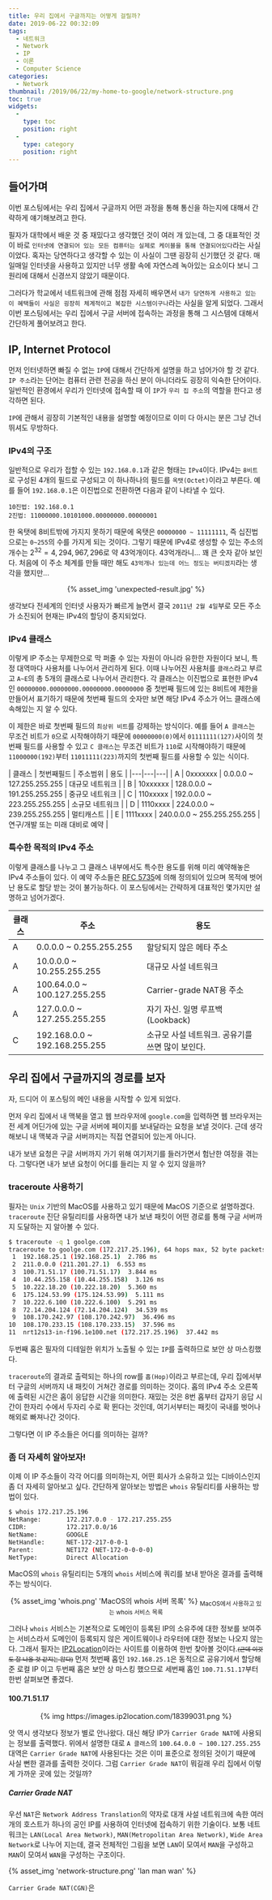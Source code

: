 ```yaml
---
title: 우리 집에서 구글까지는 어떻게 걸릴까?
date: 2019-06-22 00:32:09
tags:
  - 네트워크
  - Network
  - IP
  - 이론
  - Computer Science
categories:
  - Network
thumbnail: /2019/06/22/my-home-to-google/network-structure.png
toc: true
widgets:
  - 
    type: toc
    position: right
  - 
    type: category
    position: right
---
```


<!--
1. IPv4에 대한 설명
2. 사설IP / 사설망에 대한 설명
3. 우리 집 부터 구글까지 찍고가는 모든 라우터/게이트웨이에 대한 설명 및 예시(traceroute 사용)
4. https://www.ip2location.com/173.252.67.159 로 찾아볼 수 있음

-->

## 들어가며
이번 포스팅에서는 우리 집에서 구글까지 어떤 과정을 통해 통신을 하는지에 대해서 간략하게 얘기해보려고 한다.
<!-- more -->

필자가 대학에서 배운 것 중 재밌다고 생각했던 것이 여러 개 있는데, 그 중 대표적인 것이 바로 `인터넷에 연결되어 있는 모든 컴퓨터는 실제로 케이블을 통해 연결되어있다`라는 사실이었다.
혹자는 당연하다고 생각할 수 있는 이 사실이 그땐 굉장히 신기했던 것 같다. 매일매일 인터넷을 사용하고 있지만 너무 생활 속에 자연스레 녹아있는 요소이다 보니 그 원리에 대해서 신경쓰지 않았기 때문이다. 

그러다가 학교에서 네트워크에 관해 점점 자세히 배우면서 `내가 당연하게 사용하고 있는 이 혜택들이 사실은 굉장히 체계적이고 복잡한 시스템이구나`라는 사실을 알게 되었다.
그래서 이번 포스팅에서는 우리 집에서 구글 서버에 접속하는 과정을 통해 그 시스템에 대해서 간단하게 풀어보려고 한다.

## IP, Internet Protocol
먼저 인터넷하면 빠질 수 없는 `IP`에 대해서 간단하게 설명을 하고 넘어가야 할 것 같다. `IP 주소`라는 단어는 컴퓨터 관련 전공을 하신 분이 아니더라도 굉장히 익숙한 단어이다. 일반적인 환경에서 우리가 인터넷에 접속할 때 이 `IP`가 `우리 집 주소`의 역할을 한다고 생각하면 된다.

`IP`에 관해서 굉장히 기본적인 내용을 설명할 예정이므로 이미 다 아시는 분은 그냥 건너뛰셔도 무방하다.

### IPv4의 구조
일반적으로 우리가 접할 수 있는 `192.168.0.1`과 같은 형태는 `IPv4`이다. IPv4는 `8비트`로 구성된 4개의 필드로 구성되고 이 하나하나의 필드를 `옥탯(Octet)`이라고 부른다. 예를 들어 `192.168.0.1`은 이진법으로 전환하면 다음과 같이 나타낼 수 있다.

```text
10진법: 192.168.0.1
2진법: 11000000.10101000.00000000.00000001
```

한 옥탯에 8비트밖에 가지지 못하기 때문에 옥탯은 `00000000 ~ 11111111`, 즉 십진법으로는 `0~255`의 수를 가지게 되는 것이다. 그렇기 때문에 IPv4로 생성할 수 있는 주소의 개수는 $2^{32} = 4,294,967,296$로 약 43억개이다. 43억개라니... 꽤 큰 숫자 같아 보인다. 처음에 이 주소 체계를 만들 때만 해도 `43억개나 있는데 어느 정도는 버티겠지`라는 생각을 했지만...
 
<center>{% asset_img 'unexpected-result.jpg' %}</center>

생각보다 전세계의 인터넷 사용자가 빠르게 늘면서 결국 `2011년 2월 4일`부로 모든 주소가 소진되어 현재는 IPv4의 할당이 중지되었다.

### IPv4 클래스
이렇게 IP 주소는 무제한으로 막 퍼줄 수 있는 자원이 아니라 유한한 자원이다 보니, 특정 대역마다 사용처를 나누어서 관리하게 된다. 이때 나누어진 사용처를 `클래스`라고 부르고 `A~E`의 총 5개의 클래스로 나누어서 관리한다. 각 클래스는 이진법으로 표현한 IPv4인 `00000000.00000000.00000000.00000000` 중 첫번째 필드에 있는 8비트에 제한을 만들어서 표기하기 때문에 첫번째 필드의 숫자만 보면 해당 IPv4 주소가 어느 클래스에 속해있는 지 알 수 있다.

이 제한은 바로 첫번째 필드의 `최상위 비트`를 강제하는 방식이다. 예를 들어 `A 클래스`는 무조건 비트가 `0`으로 시작해야하기 때문에 `00000000(0)`에서 `01111111(127)`사이의 첫번째 필드를 사용할 수 있고 `C 클래스`는 무조건 비트가 `110`로 시작해야하기 때문에 `11000000(192)`부터 `11011111(223)`까지의 첫번째 필드를 사용할 수 있는 식이다.

| 클래스 | 첫번째필드 | 주소범위 | 용도 |
|---|---|---|
| A | 0xxxxxxx | 0.0.0.0 ~ 127.255.255.255 | 대규모 네트워크 |
| B | 10xxxxxx | 128.0.0.0 ~ 191.255.255.255 | 중규모 네트워크 |
| C | 110xxxxx | 192.0.0.0 ~ 223.255.255.255 | 소규모 네트워크 |
| D | 1110xxxx | 224.0.0.0 ~ 239.255.255.255 | 멀티캐스트 |
| E | 1111xxxx | 240.0.0.0 ~ 255.255.255.255 | 연구/개발 또는 미래 대비로 예약 |

### 특수한 목적의 IPv4 주소
이렇게 클래스를 나누고 그 클래스 내부에서도 특수한 용도를 위해 미리 예약해놓은 IPv4 주소들이 있다. 이 예약 주소들은 [RFC 5735](https://tools.ietf.org/html/rfc5735)에 의해 정의되어 있으며 목적에 벗어난 용도로 할당 받는 것이 불가능하다. 이 포스팅에서는 간략하게 대표적인 몇가지만 설명하고 넘어가겠다.

| 클래스 | 주소 | 용도 |
|--|--|--|
| A | 0.0.0.0 ~ 0.255.255.255 | 할당되지 않은 메타 주소 |
| A | 10.0.0.0 ~ 10.255.255.255 | 대규모 사설 네트워크 |
| A | 100.64.0.0 ~ 100.127.255.255 | Carrier-grade NAT용 주소 |
| A | 127.0.0.0 ~ 127.255.255.255 | 자기 자신. 일명 루프백(Lookback) |
| C | 192.168.0.0 ~ 192.168.255.255 | 소규모 사설 네트워크. 공유기를 쓰면 많이 보인다. |

## 우리 집에서 구글까지의 경로를 보자
자, 드디어 이 포스팅의 메인 내용을 시작할 수 있게 되었다.

먼저 우리 집에서 내 맥북을 열고 웹 브라우저에 `google.com`을 입력하면 웹 브라우저는 전 세계 어딘가에 있는 구글 서버에 페이지를 보내달라는 요청을 보낼 것이다. 근데 생각해보니 내 맥북과 구글 서버까지는 직접 연결되어 있는게 아니다.

내가 보낸 요청은 구글 서버까지 가기 위해 여기저기를 들러가면서 험난한 여정을 겪는다. 그렇다면 내가 보낸 요청이 어디를 들리는 지 알 수 있지 않을까?

### traceroute 사용하기
필자는 `Unix` 기반의 MacOS를 사용하고 있기 때문에 MacOS 기준으로 설명하겠다. `traceroute` 진단 유틸리티를 사용하면 내가 보낸 패킷이 어떤 경로를 통해 구글 서버까지 도달하는 지 알아볼 수 있다.

```bash
$ traceroute -q 1 goolge.com
traceroute to goolge.com (172.217.25.196), 64 hops max, 52 byte packets
 1  192.168.25.1 (192.168.25.1)  2.786 ms
 2  211.0.0.0 (211.201.27.1)  6.553 ms
 3  100.71.51.17 (100.71.51.17)  3.844 ms
 4  10.44.255.158 (10.44.255.158)  3.126 ms
 5  10.222.18.20 (10.222.18.20)  5.360 ms
 6  175.124.53.99 (175.124.53.99)  5.111 ms
 7  10.222.6.100 (10.222.6.100)  5.291 ms
 8  72.14.204.124 (72.14.204.124)  34.539 ms
 9  108.170.242.97 (108.170.242.97)  36.496 ms
10  108.170.233.15 (108.170.233.15)  37.596 ms
11  nrt12s13-in-f196.1e100.net (172.217.25.196)  37.442 ms
```

두번째 홉은 필자의 디테일한 위치가 노출될 수 있는 `IP`를 출력하므로 보안 상 마스킹했다.

`traceroute`의 결과로 출력되는 하나의 row를 `홉(Hop)`이라고 부르는데, 우리 집에서부터 구글의 서버까지 내 패킷이 거쳐간 경로를 의미하는 것이다. 홉의 IPv4 주소 오른쪽에 출력된 시간은 홉이 응답한 시간을 의미한다. 재밌는 것은 8번 홉부터 갑자기 응답 시간이 한자리 수에서 두자리 수로 확 뛴다는 것인데, 여기서부터는 패킷이 국내를 벗어나 해외로 빠져나간 것이다.

그렇다면 이 IP 주소들은 어디를 의미하는 걸까?

### 좀 더 자세히 알아보자!
이제 이 IP 주소들이 각각 어디를 의미하는지, 어떤 회사가 소유하고 있는 디바이스인지 좀 더 자세히 알아보고 싶다. 간단하게 알아보는 방법은 `whois` 유틸리티를 사용하는 방법이 있다.

```bash
$ whois 172.217.25.196
NetRange:       172.217.0.0 - 172.217.255.255
CIDR:           172.217.0.0/16
NetName:        GOOGLE
NetHandle:      NET-172-217-0-0-1
Parent:         NET172 (NET-172-0-0-0-0)
NetType:        Direct Allocation
```

MacOS의 `whois` 유틸리티는 5개의 `whois` 서비스에 쿼리를 보내 받아온 결과를 출력해주는 방식이다.

<center>
  {% asset_img 'whois.png' 'MacOS의 whois 서버 목록' %}
  <sub>MacOS에서 사용하고 있는 whois 서비스 목록</sub>
  <br>
</center>

그러나 `whois` 서비스는 기본적으로 도메인이 등록된 IP의 소유주에 대한 정보를 보여주는 서비스라서 도메인이 등록되지 않은 게이트웨이나 라우터에 대한 정보는 나오지 않는다. 그래서 필자는 [IP2Location](https://www.ip2location.com/demo)이라는 사이트를 이용하여 한번 찾아볼 것이다.<small><strike>(근데 이것도 잘 나올 것 같지는 않다)</strike></small>
먼저 첫번째 홉인 `192.168.25.1`은 동적으로 공유기에서 할당해준 로컬 IP 이고 두번째 홉은 보안 상 마스킹 했으므로 세번째 홉인 `100.71.51.17`부터 한번 살펴보면 좋겠다.

#### 100.71.51.17
<center>
  {% img https://images.ip2location.com/18399031.png %}
</center>

앗 역시 생각보다 정보가 별로 안나왔다. 대신 해당 IP가 `Carrier Grade NAT`에 사용되는 정보를 출력했다. 위에서 설명한 대로 `A 클래스`의 `100.64.0.0 ~ 100.127.255.255` 대역은 `Carrier Grade NAT`에 사용된다는 것은 이미 표준으로 정의된 것이기 때문에 사실 뻔한 결과를 출력한 것이다. 그럼 `Carrier Grade NAT`이 뭐길래 우리 집에서 이렇게 가까운 곳에 있는 것일까?

##### Carrier Grade NAT
우선 `NAT`은 `Network Address Translation`의 약자로 대개 사설 네트워크에 속한 여러 개의 호스트가 하나의 공인 IP를 사용하여 인터넷에 접속하기 위한 기술이다.
보통 네트워크는 `LAN(Local Area Network)`, `MAN(Metropolitan Area Network)`, `Wide Area Network`로 나누어 지는데, 결국 전체적인 그림을 보면 `LAN`이 모여서 `MAN`을 구성하고 `MAN`이 모여서 `WAN`을 구성하는 구조이다.

{% asset_img 'network-structure.png' 'lan man wan' %}

`Carrier Grade NAT(CGN)`은 
